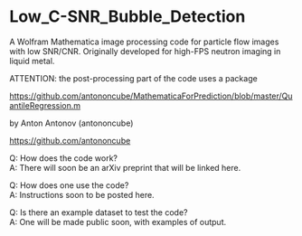 # Low_C-SNR_Bubble_Detection
A Wolfram Mathematica image processing code for particle flow images with low SNR/CNR.
Originally developed for high-FPS neutron imaging in liquid metal.  

ATTENTION: the post-processing part of the code uses a package

https://github.com/antononcube/MathematicaForPrediction/blob/master/QuantileRegression.m

by Anton Antonov (antononcube)

https://github.com/antononcube


Q: How does the code work?  
A: There will soon be an arXiv preprint that will be linked here.  


Q: How does one use the code?  
A: Instructions soon to be posted here.  


Q: Is there an example dataset to test the code?  
A: One will be made public soon, with examples of output.
